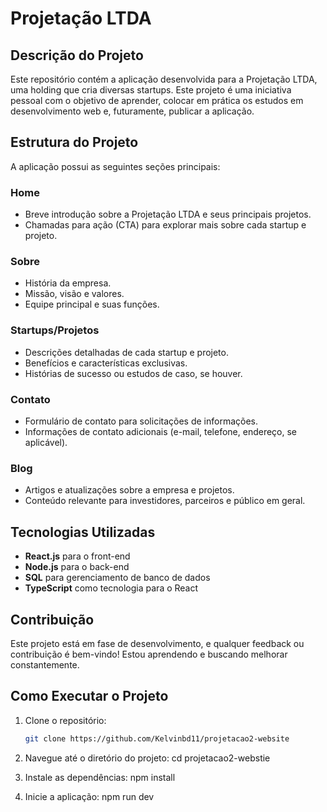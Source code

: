 # Projetação LTDA

## Descrição do Projeto

Este repositório contém a aplicação desenvolvida para a Projetação LTDA, uma holding que cria diversas startups. Este projeto é uma iniciativa pessoal com o objetivo de aprender, colocar em prática os estudos em desenvolvimento web e, futuramente, publicar a aplicação.

## Estrutura do Projeto

A aplicação possui as seguintes seções principais:

### Home
- Breve introdução sobre a Projetação LTDA e seus principais projetos.
- Chamadas para ação (CTA) para explorar mais sobre cada startup e projeto.

### Sobre
- História da empresa.
- Missão, visão e valores.
- Equipe principal e suas funções.

### Startups/Projetos
- Descrições detalhadas de cada startup e projeto.
- Benefícios e características exclusivas.
- Histórias de sucesso ou estudos de caso, se houver.

### Contato
- Formulário de contato para solicitações de informações.
- Informações de contato adicionais (e-mail, telefone, endereço, se aplicável).

### Blog
- Artigos e atualizações sobre a empresa e projetos.
- Conteúdo relevante para investidores, parceiros e público em geral.

## Tecnologias Utilizadas

- **React.js** para o front-end
- **Node.js** para o back-end
- **SQL** para gerenciamento de banco de dados
- **TypeScript** como tecnologia para o React

## Contribuição

Este projeto está em fase de desenvolvimento, e qualquer feedback ou contribuição é bem-vindo! Estou aprendendo e buscando melhorar constantemente.

## Como Executar o Projeto

1. Clone o repositório:
   ```bash
   git clone https://github.com/Kelvinbd11/projetacao2-website

2. Navegue até o diretório do projeto:
  cd projetacao2-webstie

3. Instale as dependências:
  npm install

4. Inicie a aplicação:
  npm run dev
